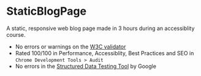 # StaticBlogPage
A static, responsive web blog page made in 3 hours during an accessiblity course. <br>

* No errors or warnings on the [W3C validator](https://validator.w3.org/nu/?doc=https%3A%2F%2Ftoutsurlefrontend.netlify.com%2F) <br>
* Rated 100/100 in Performance, Accessiblity, Best Practices and SEO in <code>Chrome Development Tools > Audit</code>
* No errors in the [Structured Data Testing Tool](https://search.google.com/structured-data/testing-tool/u/0/?hl=fr#url=toutsurlefrontend.netlify.com) by Google <br> 
